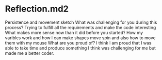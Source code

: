 # Reflection.md2
Persistence and movement sketch
What was challenging for you during this process?
Trying to fulfill all the requirements and make the code interesting
What makes more sense now than it did before you started?
How my varibles work and how I can make shapes move spin and also how to move them with my mouse
What are you proud of?
I think I am proud that I was able to take time and produce something I think was challenging for me but made me a better coder.
